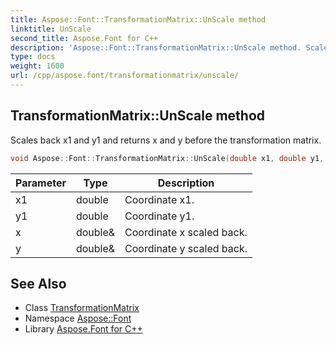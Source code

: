```yaml
---
title: Aspose::Font::TransformationMatrix::UnScale method
linktitle: UnScale
second_title: Aspose.Font for C++
description: 'Aspose::Font::TransformationMatrix::UnScale method. Scales back x1 and y1 and returns x and y before the transformation matrix in C++.'
type: docs
weight: 1600
url: /cpp/aspose.font/transformationmatrix/unscale/
---
```

## TransformationMatrix::UnScale method


Scales back x1 and y1 and returns x and y before the transformation matrix.

```cpp
void Aspose::Font::TransformationMatrix::UnScale(double x1, double y1, double &x, double &y)
```


| Parameter | Type | Description |
| --- | --- | --- |
| x1 | double | Coordinate x1. |
| y1 | double | Coordinate y1. |
| x | double\& | Coordinate x scaled back. |
| y | double\& | Coordinate y scaled back. |

## See Also

* Class [TransformationMatrix](../)
* Namespace [Aspose::Font](../../)
* Library [Aspose.Font for C++](../../../)

